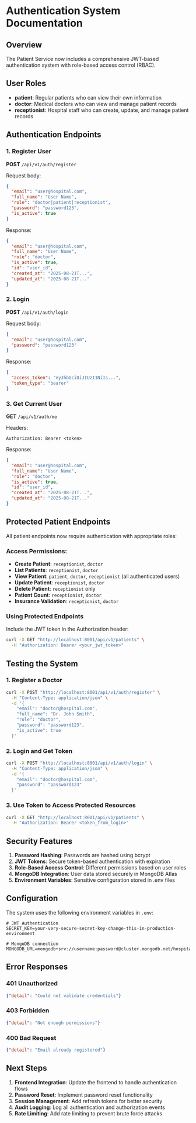 # Authentication System Documentation

## Overview
The Patient Service now includes a comprehensive JWT-based authentication system with role-based access control (RBAC).

## User Roles
- **patient**: Regular patients who can view their own information
- **doctor**: Medical doctors who can view and manage patient records  
- **receptionist**: Hospital staff who can create, update, and manage patient records

## Authentication Endpoints

### 1. Register User
**POST** `/api/v1/auth/register`

Request body:
```json
{
  "email": "user@hospital.com",
  "full_name": "User Name",
  "role": "doctor|patient|receptionist",
  "password": "password123",
  "is_active": true
}
```

Response:
```json
{
  "email": "user@hospital.com",
  "full_name": "User Name", 
  "role": "doctor",
  "is_active": true,
  "id": "user_id",
  "created_at": "2025-08-21T...",
  "updated_at": "2025-08-21T..."
}
```

### 2. Login
**POST** `/api/v1/auth/login`

Request body:
```json
{
  "email": "user@hospital.com",
  "password": "password123"
}
```

Response:
```json
{
  "access_token": "eyJhbGciOiJIUzI1NiIs...",
  "token_type": "bearer"
}
```

### 3. Get Current User
**GET** `/api/v1/auth/me`

Headers:
```
Authorization: Bearer <token>
```

Response:
```json
{
  "email": "user@hospital.com",
  "full_name": "User Name",
  "role": "doctor",
  "is_active": true,
  "id": "user_id",
  "created_at": "2025-08-21T...",
  "updated_at": "2025-08-21T..."
}
```

## Protected Patient Endpoints

All patient endpoints now require authentication with appropriate roles:

### Access Permissions:
- **Create Patient**: `receptionist`, `doctor`
- **List Patients**: `receptionist`, `doctor`  
- **View Patient**: `patient`, `doctor`, `receptionist` (all authenticated users)
- **Update Patient**: `receptionist`, `doctor`
- **Delete Patient**: `receptionist` only
- **Patient Count**: `receptionist`, `doctor`
- **Insurance Validation**: `receptionist`, `doctor`

### Using Protected Endpoints
Include the JWT token in the Authorization header:

```bash
curl -X GET "http://localhost:8001/api/v1/patients" \
  -H "Authorization: Bearer <your_jwt_token>"
```

## Testing the System

### 1. Register a Doctor
```bash
curl -X POST "http://localhost:8001/api/v1/auth/register" \
  -H "Content-Type: application/json" \
  -d '{
    "email": "doctor@hospital.com",
    "full_name": "Dr. John Smith",
    "role": "doctor",
    "password": "password123",
    "is_active": true
  }'
```

### 2. Login and Get Token
```bash
curl -X POST "http://localhost:8001/api/v1/auth/login" \
  -H "Content-Type: application/json" \
  -d '{
    "email": "doctor@hospital.com", 
    "password": "password123"
  }'
```

### 3. Use Token to Access Protected Resources
```bash
curl -X GET "http://localhost:8001/api/v1/patients" \
  -H "Authorization: Bearer <token_from_login>"
```

## Security Features

1. **Password Hashing**: Passwords are hashed using bcrypt
2. **JWT Tokens**: Secure token-based authentication with expiration
3. **Role-Based Access Control**: Different permissions based on user roles
4. **MongoDB Integration**: User data stored securely in MongoDB Atlas
5. **Environment Variables**: Sensitive configuration stored in .env files

## Configuration

The system uses the following environment variables in `.env`:

```
# JWT Authentication
SECRET_KEY=your-very-secure-secret-key-change-this-in-production-environment

# MongoDB connection
MONGODB_URL=mongodb+srv://username:password@cluster.mongodb.net/hospital_management
```

## Error Responses

### 401 Unauthorized
```json
{"detail": "Could not validate credentials"}
```

### 403 Forbidden  
```json
{"detail": "Not enough permissions"}
```

### 400 Bad Request
```json
{"detail": "Email already registered"}
```

## Next Steps

1. **Frontend Integration**: Update the frontend to handle authentication flows
2. **Password Reset**: Implement password reset functionality
3. **Session Management**: Add refresh tokens for better security
4. **Audit Logging**: Log all authentication and authorization events
5. **Rate Limiting**: Add rate limiting to prevent brute force attacks
